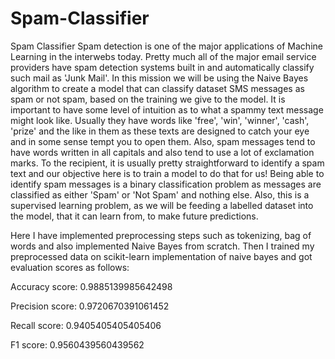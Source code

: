 # Spam-Classifier
Spam Classifier Spam detection is one of the major applications of Machine Learning in the interwebs today. Pretty much all of the major email service providers have spam detection systems built in and automatically classify such mail as 'Junk Mail'.  In this mission we will be using the Naive Bayes algorithm to create a model that can classify dataset SMS messages as spam or not spam, based on the training we give to the model. It is important to have some level of intuition as to what a spammy text message might look like. Usually they have words like 'free', 'win', 'winner', 'cash', 'prize' and the like in them as these texts are designed to catch your eye and in some sense tempt you to open them. Also, spam messages tend to have words written in all capitals and also tend to use a lot of exclamation marks. To the recipient, it is usually pretty straightforward to identify a spam text and our objective here is to train a model to do that for us!  Being able to identify spam messages is a binary classification problem as messages are classified as either 'Spam' or 'Not Spam' and nothing else. Also, this is a supervised learning problem, as we will be feeding a labelled dataset into the model, that it can learn from, to make future predictions.

Here I have implemented preprocessing steps such as tokenizing, bag of words and also implemented Naive Bayes from scratch. Then I trained my preprocessed data on scikit-learn implementation of naive bayes and got evaluation scores as follows:

Accuracy score:  0.9885139985642498

Precision score:  0.9720670391061452

Recall score:  0.9405405405405406

F1 score:  0.9560439560439562
